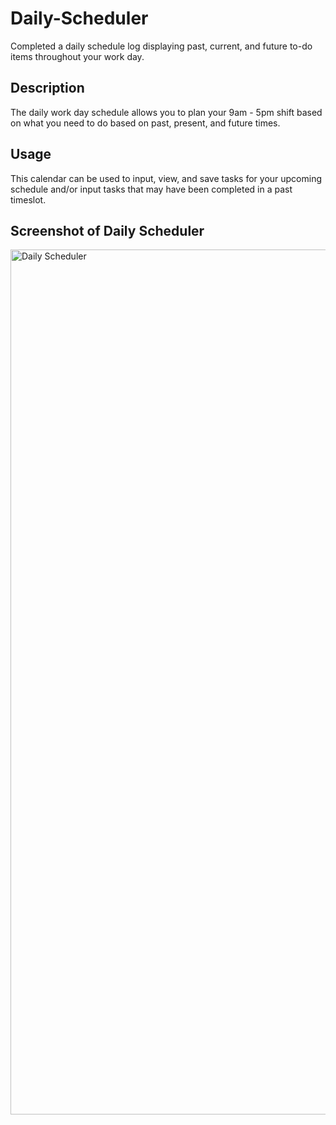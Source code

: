 # Daily-Scheduler

Completed a daily schedule log displaying past, current, and future to-do items throughout your work day.

## Description

The daily work day schedule allows you to plan your 9am - 5pm shift based on what you need to do based on past, present, and future times. 

## Usage

This calendar can be used to input, view, and save tasks for your upcoming schedule and/or input tasks that may have been completed in a past timeslot.

## Screenshot of Daily Scheduler

<img width="1384" alt="Daily Scheduler" src="https://user-images.githubusercontent.com/127256351/233515443-ca2f1972-52c3-45f6-a003-25b99264d45b.png">
